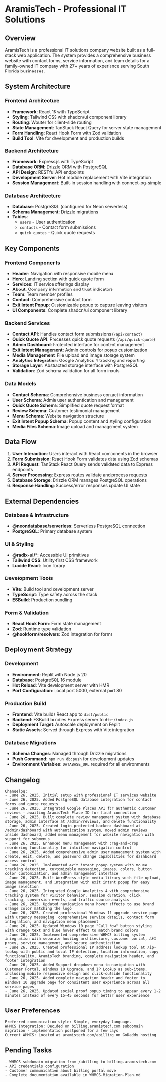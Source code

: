 # AramisTech - Professional IT Solutions

## Overview

AramisTech is a professional IT solutions company website built as a full-stack web application. The system provides a comprehensive business website with contact forms, service information, and team details for a family-owned IT company with 27+ years of experience serving South Florida businesses.

## System Architecture

### Frontend Architecture
- **Framework**: React 18 with TypeScript
- **Styling**: Tailwind CSS with shadcn/ui component library
- **Routing**: Wouter for client-side routing
- **State Management**: TanStack React Query for server state management
- **Form Handling**: React Hook Form with Zod validation
- **Build Tool**: Vite for development and production builds

### Backend Architecture
- **Framework**: Express.js with TypeScript
- **Database ORM**: Drizzle ORM with PostgreSQL
- **API Design**: RESTful API endpoints
- **Development Server**: Hot module replacement with Vite integration
- **Session Management**: Built-in session handling with connect-pg-simple

### Database Architecture
- **Database**: PostgreSQL (configured for Neon serverless)
- **Schema Management**: Drizzle migrations
- **Tables**: 
  - `users` - User authentication
  - `contacts` - Contact form submissions
  - `quick_quotes` - Quick quote requests

## Key Components

### Frontend Components
- **Header**: Navigation with responsive mobile menu
- **Hero**: Landing section with quick quote form
- **Services**: IT service offerings display
- **About**: Company information and trust indicators
- **Team**: Team member profiles
- **Contact**: Comprehensive contact form
- **Exit Intent Popup**: Customizable popup to capture leaving visitors
- **UI Components**: Complete shadcn/ui component library

### Backend Services
- **Contact API**: Handles contact form submissions (`/api/contact`)
- **Quick Quote API**: Processes quick quote requests (`/api/quick-quote`)
- **Admin Dashboard**: Protected interface for content management
- **Exit Intent Management**: Admin controls for popup customization
- **Media Management**: File upload and image storage system
- **Analytics Integration**: Google Analytics 4 tracking and reporting
- **Storage Layer**: Abstracted storage interface with PostgreSQL
- **Validation**: Zod schema validation for all form inputs

### Data Models
- **Contact Schema**: Comprehensive business contact information
- **User Schema**: Admin user authentication and management
- **Quick Quote Schema**: Simplified quote request format
- **Review Schema**: Customer testimonial management
- **Menu Schema**: Website navigation structure
- **Exit Intent Popup Schema**: Popup content and styling configuration
- **Media Files Schema**: Image upload and management system

## Data Flow

1. **User Interaction**: Users interact with React components in the browser
2. **Form Submission**: React Hook Form validates data using Zod schemas
3. **API Request**: TanStack React Query sends validated data to Express endpoints
4. **Server Processing**: Express routes validate and process requests
5. **Database Storage**: Drizzle ORM manages PostgreSQL operations
6. **Response Handling**: Success/error responses update UI state

## External Dependencies

### Database & Infrastructure
- **@neondatabase/serverless**: Serverless PostgreSQL connection
- **PostgreSQL**: Primary database system

### UI & Styling
- **@radix-ui/***: Accessible UI primitives
- **Tailwind CSS**: Utility-first CSS framework
- **Lucide React**: Icon library

### Development Tools
- **Vite**: Build tool and development server
- **TypeScript**: Type safety across the stack
- **ESBuild**: Production bundling

### Form & Validation
- **React Hook Form**: Form state management
- **Zod**: Runtime type validation
- **@hookform/resolvers**: Zod integration for forms

## Deployment Strategy

### Development
- **Environment**: Replit with Node.js 20
- **Database**: PostgreSQL 16 module
- **Hot Reload**: Vite development server with HMR
- **Port Configuration**: Local port 5000, external port 80

### Production Build
- **Frontend**: Vite builds React app to `dist/public`
- **Backend**: ESBuild bundles Express server to `dist/index.js`
- **Deployment Target**: Autoscale deployment on Replit
- **Static Assets**: Served through Express with Vite integration

### Database Migrations
- **Schema Changes**: Managed through Drizzle migrations
- **Push Command**: `npm run db:push` for development updates
- **Environment Variables**: `DATABASE_URL` required for all environments

## Changelog

```
Changelog:
- June 26, 2025. Initial setup with professional IT services website
- June 26, 2025. Added PostgreSQL database integration for contact forms and quote requests
- June 26, 2025. Integrated Google Places API for authentic customer reviews - awaiting AramisTech Place ID for final connection
- June 26, 2025. Built complete review management system with database storage, admin interface at /admin/reviews, and delete functionality
- June 26, 2025. Created login-protected backend dashboard at /admin/dashboard with authentication system, moved admin reviews inside dashboard, added menu management for website navigation with support for submenus
- June 26, 2025. Enhanced menu management with drag-and-drop reordering functionality for intuitive navigation control
- June 26, 2025. Added comprehensive admin user management system with create, edit, delete, and password change capabilities for dashboard access control
- June 26, 2025. Implemented exit intent popup system with mouse tracking detection, customizable messaging, images, colors, button color customization, and admin management interface
- June 26, 2025. Built WordPress-style media library with file upload, image management, and integration with exit intent popup for easy image selection
- June 26, 2025. Integrated Google Analytics 4 with comprehensive tracking system for visitor behavior, session duration, click tracking, conversion events, and traffic source analysis
- June 26, 2025. Updated navigation menu hover effects to use brand orange color matching the logo
- June 26, 2025. Created professional Windows 10 upgrade service page with urgency messaging, comprehensive service details, contact form integration, and navigation menu placement
- June 26, 2025. Updated Windows 10 page "Call Now" button styling with orange text and blue hover effect to match brand colors
- June 26, 2025. Implemented comprehensive WHMCS billing system integration with separate hosting architecture, customer portal, API proxy, service management, and secure authentication
- June 26, 2025. Created professional IP address lookup tool at /ip-lookup with public and local IP detection, location information, copy functionality, AramisTech branding, complete navigation header, and footer integration
- June 26, 2025. Added Support dropdown menu to navigation with Customer Portal, Windows 10 Upgrade, and IP Lookup as sub-items, including mobile responsive design and click-outside functionality
- June 26, 2025. Added complete navigation header and footer to Windows 10 upgrade page for consistent user experience across all service pages
- June 26, 2025. Updated social proof popup timing to appear every 1-2 minutes instead of every 15-45 seconds for better user experience
```

## User Preferences

```
Preferred communication style: Simple, everyday language.
WHMCS Integration: Decided on billing.aramistech.com subdomain migration - implementation postponed for a few days
Current WHMCS: Located at aramistech.com/abilling on GoDaddy hosting
```

## Pending Tasks

```
- WHMCS subdomain migration from /abilling to billing.aramistech.com
- API credentials configuration
- Customer communication about billing portal move
- Complete documentation available in WHMCS-Migration-Plan.md
```